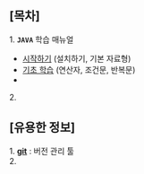 ## [목차]
1\. __`JAVA`__ 학습 매뉴얼
- [시작하기](./JAVA/intro.md) (설치하기, 기본 자료형)
- [기초 학습](./JAVA/operatorNStatment.md) (연산자, 조건문, 반복문)
- 
2\. 

## [유용한 정보]
1\. [__git__](./ETC/git.md) : 버전 관리 툴 <br>
2\. 